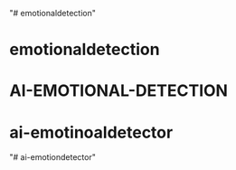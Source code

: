 "# emotionaldetection" 
# emotionaldetection
# AI-EMOTIONAL-DETECTION
# ai-emotinoaldetector
"# ai-emotiondetector" 
